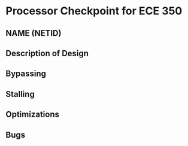 # Processor Checkpoint for ECE 350
## NAME (NETID)

## Description of Design

## Bypassing

## Stalling

## Optimizations

## Bugs
